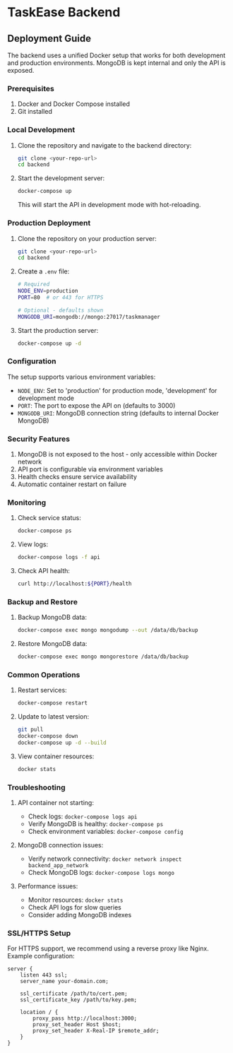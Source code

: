 # TaskEase Backend

## Deployment Guide

The backend uses a unified Docker setup that works for both development and production environments. MongoDB is kept internal and only the API is exposed.

### Prerequisites

1. Docker and Docker Compose installed
2. Git installed

### Local Development

1. Clone the repository and navigate to the backend directory:
   ```bash
   git clone <your-repo-url>
   cd backend
   ```

2. Start the development server:
   ```bash
   docker-compose up
   ```
   This will start the API in development mode with hot-reloading.

### Production Deployment

1. Clone the repository on your production server:
   ```bash
   git clone <your-repo-url>
   cd backend
   ```

2. Create a `.env` file:
   ```bash
   # Required
   NODE_ENV=production
   PORT=80  # or 443 for HTTPS

   # Optional - defaults shown
   MONGODB_URI=mongodb://mongo:27017/taskmanager
   ```

3. Start the production server:
   ```bash
   docker-compose up -d
   ```

### Configuration

The setup supports various environment variables:

- `NODE_ENV`: Set to 'production' for production mode, 'development' for development mode
- `PORT`: The port to expose the API on (defaults to 3000)
- `MONGODB_URI`: MongoDB connection string (defaults to internal Docker MongoDB)

### Security Features

1. MongoDB is not exposed to the host - only accessible within Docker network
2. API port is configurable via environment variables
3. Health checks ensure service availability
4. Automatic container restart on failure

### Monitoring

1. Check service status:
   ```bash
   docker-compose ps
   ```

2. View logs:
   ```bash
   docker-compose logs -f api
   ```

3. Check API health:
   ```bash
   curl http://localhost:${PORT}/health
   ```

### Backup and Restore

1. Backup MongoDB data:
   ```bash
   docker-compose exec mongo mongodump --out /data/db/backup
   ```

2. Restore MongoDB data:
   ```bash
   docker-compose exec mongo mongorestore /data/db/backup
   ```

### Common Operations

1. Restart services:
   ```bash
   docker-compose restart
   ```

2. Update to latest version:
   ```bash
   git pull
   docker-compose down
   docker-compose up -d --build
   ```

3. View container resources:
   ```bash
   docker stats
   ```

### Troubleshooting

1. API container not starting:
   - Check logs: `docker-compose logs api`
   - Verify MongoDB is healthy: `docker-compose ps`
   - Check environment variables: `docker-compose config`

2. MongoDB connection issues:
   - Verify network connectivity: `docker network inspect backend_app_network`
   - Check MongoDB logs: `docker-compose logs mongo`

3. Performance issues:
   - Monitor resources: `docker stats`
   - Check API logs for slow queries
   - Consider adding MongoDB indexes

### SSL/HTTPS Setup

For HTTPS support, we recommend using a reverse proxy like Nginx. Example configuration:

```nginx
server {
    listen 443 ssl;
    server_name your-domain.com;

    ssl_certificate /path/to/cert.pem;
    ssl_certificate_key /path/to/key.pem;

    location / {
        proxy_pass http://localhost:3000;
        proxy_set_header Host $host;
        proxy_set_header X-Real-IP $remote_addr;
    }
}
``` 